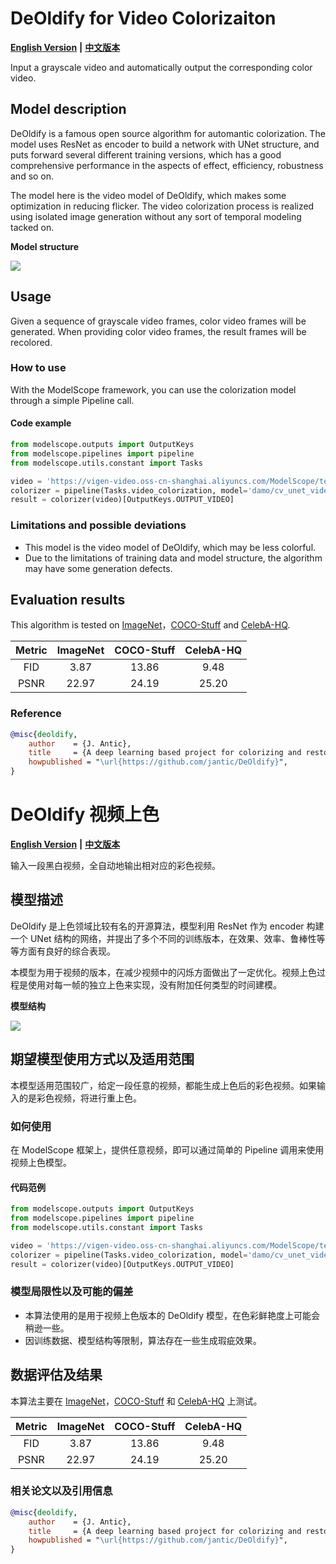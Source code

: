 
# DeOldify for Video Colorizaiton

[**English Version**](#DeOldify%20for%20Video%20Colorizaiton) **|** [**中文版本**](#DeOldify%20视频上色)

Input a grayscale video and automatically output the corresponding color video.

## Model description

DeOldify is a famous open source algorithm for automantic colorization. The model uses ResNet as encoder to build a network with UNet structure, and puts forward several different training versions, which has a good comprehensive performance in the aspects of effect, efficiency, robustness and so on.

The model here is the video model of DeOldify, which makes some optimization in reducing flicker. The video colorization process is realized using isolated image generation without any sort of temporal modeling tacked on.

**Model structure**

<img src="resources/deoldify_arch.png">

## Usage

Given a sequence of grayscale video frames, color video frames will be generated. When providing color video frames, the result frames will be recolored.

### How to use

With the ModelScope framework, you can use the colorization model through a simple Pipeline call.

#### Code example

```python
from modelscope.outputs import OutputKeys
from modelscope.pipelines import pipeline
from modelscope.utils.constant import Tasks

video = 'https://vigen-video.oss-cn-shanghai.aliyuncs.com/ModelScope/test/videos/gray.mp4'
colorizer = pipeline(Tasks.video_colorization, model='damo/cv_unet_video-colorization')
result = colorizer(video)[OutputKeys.OUTPUT_VIDEO]
```

### Limitations and possible deviations

- This model is the video model of DeOldify, which may be less colorful.
- Due to the limitations of training data and model structure, the algorithm may have some generation defects.


## Evaluation results

This algorithm is tested on [ImageNet](https://www.image-net.org/)，[COCO-Stuff](https://github.com/nightrome/cocostuff) and [CelebA-HQ](https://www.tensorflow.org/datasets/catalog/celeb_a_hq).

| Metric | ImageNet | COCO-Stuff | CelebA-HQ |
|:------:|:--------:|:----------:|:---------:|
|  FID   |   3.87   |   13.86    |   9.48    |
|  PSNR  |   22.97  |   24.19    |   25.20   |

### Reference

```BibTeX
@misc{deoldify,
    author    = {J. Antic},
    title     = {A deep learning based project for colorizing and restoring old images (and video!)},
    howpublished = "\url{https://github.com/jantic/DeOldify}",
}
```


# DeOldify 视频上色

[**English Version**](#DeOldify%20for%20Video%20Colorizaiton) **|** [**中文版本**](#DeOldify%20视频上色)

输入一段黑白视频，全自动地输出相对应的彩色视频。

## 模型描述

DeOldify 是上色领域比较有名的开源算法，模型利用 ResNet 作为 encoder 构建一个 UNet 结构的网络，并提出了多个不同的训练版本，在效果、效率、鲁棒性等等方面有良好的综合表现。

本模型为用于视频的版本，在减少视频中的闪烁方面做出了一定优化。视频上色过程是使用对每一帧的独立上色来实现，没有附加任何类型的时间建模。

**模型结构**

<img src="resources/deoldify_arch.png">

## 期望模型使用方式以及适用范围

本模型适用范围较广，给定一段任意的视频，都能生成上色后的彩色视频。如果输入的是彩色视频，将进行重上色。

### 如何使用

在 ModelScope 框架上，提供任意视频，即可以通过简单的 Pipeline 调用来使用视频上色模型。

#### 代码范例

```python
from modelscope.outputs import OutputKeys
from modelscope.pipelines import pipeline
from modelscope.utils.constant import Tasks

video = 'https://vigen-video.oss-cn-shanghai.aliyuncs.com/ModelScope/test/videos/gray.mp4'
colorizer = pipeline(Tasks.video_colorization, model='damo/cv_unet_video-colorization')
result = colorizer(video)[OutputKeys.OUTPUT_VIDEO]
```

### 模型局限性以及可能的偏差

- 本算法使用的是用于视频上色版本的 DeOldify 模型，在色彩鲜艳度上可能会稍逊一些。
- 因训练数据、模型结构等限制，算法存在一些生成瑕疵效果。

## 数据评估及结果

本算法主要在 [ImageNet](https://www.image-net.org/)，[COCO-Stuff](https://github.com/nightrome/cocostuff) 和 [CelebA-HQ](https://www.tensorflow.org/datasets/catalog/celeb_a_hq) 上测试。

| Metric | ImageNet | COCO-Stuff | CelebA-HQ |
|:------:|:--------:|:----------:|:---------:|
|  FID   |   3.87   |   13.86    |   9.48    |
|  PSNR  |   22.97  |   24.19    |   25.20   |

### 相关论文以及引用信息

```BibTeX
@misc{deoldify,
    author    = {J. Antic},
    title     = {A deep learning based project for colorizing and restoring old images (and video!)},
    howpublished = "\url{https://github.com/jantic/DeOldify}",
}
```